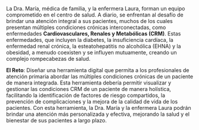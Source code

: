 La Dra. María, médica de familia, y la enfermera Laura, forman un equipo comprometido en el centro de salud. A diario, se enfrentan al desafío de brindar una atención integral a sus pacientes, muchos de los cuales presentan múltiples condiciones crónicas interconectadas, como enfermedades **Cardiovasculares, Renales y Metabólicas (CRM)**. Estas enfermedades, que incluyen la diabetes, la insuficiencia cardíaca, la enfermedad renal crónica, la esteatohepatitis no alcohólica (EHNA) y la obesidad, a menudo coexisten y se influyen mutuamente, creando un complejo rompecabezas de salud.

**El Reto**: Diseñar una herramienta digital que permita a los profesionales de atención primaria abordar las múltiples condiciones crónicas de un paciente de manera integrada. Esta herramienta debería permitir visualizar y gestionar las condiciones CRM de un paciente de manera holística, facilitando la identificación de factores de riesgo compartidos, la prevención de complicaciones y la mejora de la calidad de vida de los pacientes. Con esta herramienta, la Dra. María y la enfermera Laura podrán brindar una atención más personalizada y efectiva, mejorando la salud y el bienestar de sus pacientes a largo plazo.